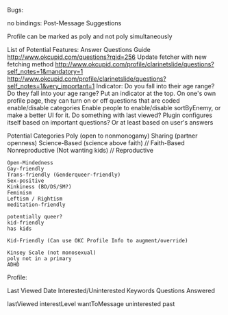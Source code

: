 Bugs:

no bindings:
	<!-- Recent Activity -->
	Post-Message Suggestions
	<!-- gallery on the home page -->

Profile can be marked as poly and not poly simultaneously





List of Potential Features:
	Answer Questions Guide http://www.okcupid.com/questions?rqid=256
	Update fetcher with new fetching method
		http://www.okcupid.com/profile/clarinetslide/questions?self_notes=1&mandatory=1
		http://www.okcupid.com/profile/clarinetslide/questions?self_notes=1&very_important=1
	Indicator: Do you fall into their age range? Do they fall into your age range? Put an indicator at the top.
	On one's own profile page, they can turn on or off questions that are coded
	enable/disable categories
	Enable people to enable/disable sortByEnemy, or make a better UI for it.
	Do something with last viewed?
	Plugin configures itself based on important questions? Or at least based on user's answers


Potential Categories
	Poly (open to nonmonogamy)
	Sharing (partner openness)
	Science-Based (science above faith) // Faith-Based
	Nonreproductive (Not wanting kids) // Reproductive

	Open-Mindedness
	Gay-friendly
	Trans-friendly (Genderqueer-friendly)
	Sex-positive
	Kinkiness (BD/DS/SM?)
	Feminism
	Leftism / Rightism
	meditation-friendly
	
	potentially queer?
	kid-friendly
	has kids

	Kid-Friendly (Can use OKC Profile Info to augment/override)

	Kinsey Scale (not monosexual)
	poly not in a primary
	ADHD



Profile:

Last Viewed Date
Interested/Uninterested
Keywords
Questions Answered

lastViewed
interestLevel
	wantToMessage
	uninterested
	past
